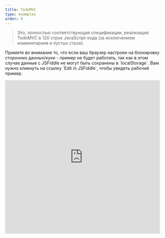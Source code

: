 ```yaml
---
title: TodoMVC
type: examples
order: 9
---
```


> Это, полностью соответствующая спецификации, реализация TodoMVC в 120 строк JavaScript-кода (за исключением комментариев и пустых строк).

<p class="tip">Примите во внимание то, что если ваш браузер настроен на блокировку сторонних данных/куки - пример не будет работать, так как в этом случае данные с JSFiddle не могут быть сохранены в `localStorage`. Вам нужно кликнуть на ссылку `Edit in JSFiddle`, чтобы увидеть рабочий пример.</p>

<iframe width="100%" height="500" src="https://jsfiddle.net/yyx990803/4dr2fLb7/embedded/result,html,js,css" allowfullscreen="allowfullscreen" frameborder="0"></iframe>
